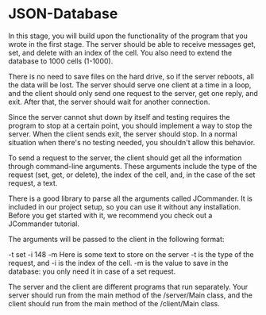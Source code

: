 # JSON-Database
In this stage, you will build upon the functionality of the program that you wrote in the first stage. The server should be able to receive messages get, set, and delete with an index of the cell. You also need to extend the database to 1000 cells (1-1000).

There is no need to save files on the hard drive, so if the server reboots, all the data will be lost. The server should serve one client at a time in a loop, and the client should only send one request to the server, get one reply, and exit. After that, the server should wait for another connection.

Since the server cannot shut down by itself and testing requires the program to stop at a certain point, you should implement a way to stop the server. When the client sends exit, the server should stop. In a normal situation when there's no testing needed, you shouldn't allow this behavior.

To send a request to the server, the client should get all the information through command-line arguments. These arguments include the type of the request (set, get, or delete), the index of the cell, and, in the case of the set request, a text.

There is a good library to parse all the arguments called JCommander. It is included in our project setup, so you can use it without any installation. Before you get started with it, we recommend you check out a JCommander tutorial.

The arguments will be passed to the client in the following format:

-t set -i 148 -m Here is some text to store on the server
-t is the type of the request, and -i is the index of the cell. -m is the value to save in the database: you only need it in case of a set request.

The server and the client are different programs that run separately. Your server should run from the main method of the /server/Main class, and the client should run from the main method of the /client/Main class.
